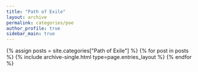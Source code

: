 ```yaml
---
title: "Path of Exile"
layout: archive
permalink: categories/poe
author_profile: true
sidebar_main: true
---
```



{% assign posts = site.categories["Path of Exile"] %}
{% for post in posts %} {% include archive-single.html type=page.entries_layout %} {% endfor %}